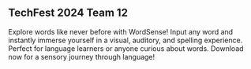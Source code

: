 ## TechFest 2024 Team 12

Explore words like never before with WordSense! Input any word and instantly immerse yourself in a visual, auditory, and spelling experience. Perfect for language learners or anyone curious about words. Download now for a sensory journey through language!

